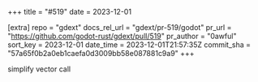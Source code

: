+++
title = "#519"
date = 2023-12-01

[extra]
repo = "gdext"
docs_rel_url = "gdext/pr-519/godot"
pr_url = "https://github.com/godot-rust/gdext/pull/519"
pr_author = "0awful"
sort_key = 2023-12-01
date_time = 2023-12-01T21:57:35Z
commit_sha = "57a65f0b2a0eb1caefa0d3009bb58e087881c9a9"
+++

simplify vector call
